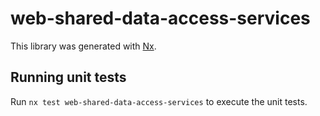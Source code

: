 # web-shared-data-access-services

This library was generated with [Nx](https://nx.dev).

## Running unit tests

Run `nx test web-shared-data-access-services` to execute the unit tests.
